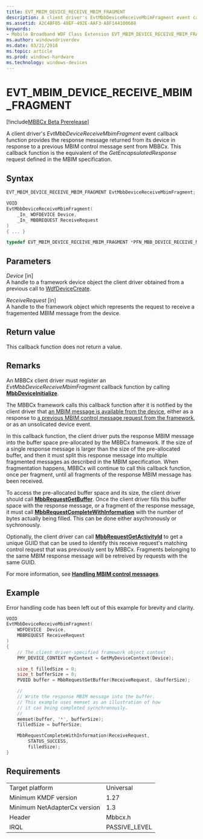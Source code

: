 ```yaml
---
title: EVT_MBIM_DEVICE_RECEIVE_MBIM_FRAGMENT
description: A client driver's EvtMbbDeviceReceiveMbimFragment event callback function provides the response message returned from its device in response to a previous MBIM control message sent from MBBCx. This callback function is the equivalent of the *GetEncapsulatedResponse* request defined in the MBIM specification.
ms.assetid: A2C4BF05-48EF-492E-AAF3-A8F144100608
keywords:
- Mobile Broadband WDF Class Extension EVT_MBIM_DEVICE_RECEIVE_MBIM_FRAGMENT, MBBCx EVT_MBIM_DEVICE_RECEIVE_MBIM_FRAGMENT
ms.author: windowsdriverdev
ms.date: 03/21/2018
ms.topic: article
ms.prod: windows-hardware
ms.technology: windows-devices
---
```


# EVT_MBIM_DEVICE_RECEIVE_MBIM_FRAGMENT

[!include[MBBCx Beta Prerelease](../mbbcx-beta-prerelease.md)]

A client driver's *EvtMbbDeviceReceiveMbimFragment* event callback function provides the response message returned from its device in response to a previous MBIM control message sent from MBBCx. This callback function is the equivalent of the *GetEncapsulatedResponse* request defined in the MBIM specification.

## Syntax

```C++
EVT_MBIM_DEVICE_RECEIVE_MBIM_FRAGMENT EvtMbbDeviceReceiveMbimFragment;

VOID
EvtMbbDeviceReceiveMbimFragment(
    _In_ WDFDEVICE Device,
    _In_ MBBREQUEST ReceiveRequest
)
{ ... }

typedef EVT_MBIM_DEVICE_RECEIVE_MBIM_FRAGMENT *PFN_MBB_DEVICE_RECEIVE_MBIM_FRAGMENT;
```

## Parameters

*Device* [in]  
A handle to a framework device object the client driver obtained from a previous call to [WdfDeviceCreate](https://docs.microsoft.com/windows-hardware/drivers/ddi/content/wdfdevice/nf-wdfdevice-wdfdevicecreate).

*ReceiveRequest* [in]  
A handle to the framework object which represents the request to receive a fragemented MBIM message from the device.

## Return value

This callback function does not return a value.

## Remarks

An MBBCx client driver must register an *EvtMbbDeviceReceiveMbimFragment* callback function by calling [**MbbDeviceInitialize**](mbbdeviceinitialize.md).

The MBBCx framework calls this callback function after it is notified by the client driver that [an MBIM message is available from the device](mbbdeviceresponseavailable.md), either as a response to [a previous MBIM control message request from the framework](evt-mbb-device-send-mbim-fragment.md), or as an unsolicated device event.

In this callback function, the client driver puts the response MBIM message into the buffer space pre-allocated by the MBBCx framework. If the size of a single response message is larger than the size of the pre-allocated buffer, and then it must split this response message into multiple fragmented messages as described in the MBIM specification. When fragmentation happens, MBBCx will continue to call this callback function, once per fragment, until all fragments of the response MBIM message has been received.

To access the pre-allocated buffer space and its size, the client driver should call [**MbbRequestGetBuffer**](mbbrequestgetbuffer.md). Once the client driver fills this buffer space with the response message, or a fragment of the response message, it must call [**MbbRequestCompleteWithInformation**](mbbrequestcompletewithinformation.md) with the number of bytes actually being filled. This can be done either asychronously or sychronously.

Optionally, the client driver can call [**MbbRequestGetActivityId**](mbbrequestgetactivityid.md) to get a unique GUID that can be used to identify this receive request's matching control request that was previously sent by MBBCx. Fragments belonging to the same MBIM response message will be retreived by requests with the same GUID.

For more information, see [**Handling MBIM control messages**](writing-an-mbbcx-client-driver.md#handling-mbim-control-messages).

## Example

Error handling code has been left out of this example for brevity and clarity.

```C++
VOID
EvtMbbDeviceReceiveMbimFragment(
    WDFDEVICE  Device,
    MBBREQUEST ReceiveRequest
)
{
    // The client driver-specified framework object context
    PMY_DEVICE_CONTEXT myContext = GetMyDeviceContext(Device);

    size_t filledSize = 0;
    size_t bufferSize = 0;
    PVOID buffer = MbbRequestGetBuffer(ReceiveRequest, &bufferSize);

    // 
    // Write the response MBIM message into the buffer.
    // This example uses memset as an illustration of how
    // it can being completed sycnchronously.
    //
    memset(buffer, '*', bufferSize);
    filledSize = bufferSize;

    MbbRequestCompleteWithInformation(ReceiveRequest,
        STATUS_SUCCESS,
        filledSize);
}
```

## Requirements

|     |     |
| --- | --- |
| Target platform | Universal |
| Minimum KMDF version | 1.27 |
| Minimum NetAdapterCx version | 1.3 |
| Header | Mbbcx.h |
| IRQL | PASSIVE_LEVEL |
